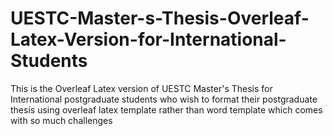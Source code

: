 # UESTC-Master-s-Thesis-Overleaf-Latex-Version-for-International-Students
This is the Overleaf Latex version of UESTC Master's Thesis for International postgraduate students who wish to format their postgraduate thesis using overleaf latex template rather than word template which comes with so much challenges
